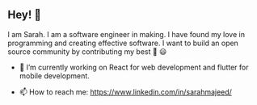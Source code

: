 ## Hey! :raising_hand:

I am Sarah. I am a software engineer in making. I have found my love in programming and creating effective software.
I want to build an open source community by contributing my best :raised_hands: :smiley:


- 🔭 I’m currently working on React for web development and flutter for mobile development.

- 📫 How to reach me: https://www.linkedin.com/in/sarahmajeed/

